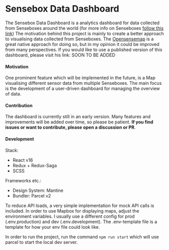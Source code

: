 # Sensebox Data Dashboard
The Sensebox Data Dashboard is a analytics dashboard for data collected from Senseboxes around the world (for more info on Senseboxes [follow this link](https://sensebox.de/en/))
The motivation behind this project is mainly to create a better approach to visualising data collected from Senseboxes. The [Opensensemap](https://opensensemap.org/) is a great native approach for doing so, but in my opinion it could be improved from many perspectives.
If you would like to use a published version of this dashboard, please visit his link: SOON TO BE ADDED
#### Motivation
One prominent feature which will be implemented in the future, is a Map visualising different sensor data from multiple Senseboxes. The main focus is the development of a user-driven dashboard for managing the overview of data.

#### Contribution
The dashboard is currently still in an early version. Many features and improvements will be added over time, so please be patient. **If you find issues or want to contribute, please open a discussion or PR**.

#### Development
Stack:
* React v16
* Redux + Redux-Saga
* SCSS

Frameworks etc.:
* Design System: Mantine
* Bundler: Parcel v2

To reduce API loads, a very simple implementation for mock API calls is included.
In order to use Mapbox for displaying maps, adjust the environment variables. I usually use a different config for prod (.env.production) and dev (.env.development). The .env-template file is a template for how your env file could look like.

In order to run the project, run the command ```npm run start``` which will use parcel to start the local dev server.